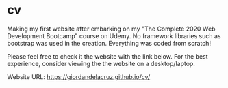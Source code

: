 # cv
Making my first website after embarking on my "The Complete 2020 Web Development  Bootcamp" course on Udemy.
No framework libraries such as bootstrap was used in the creation. Everything was coded from scratch!
 
Please feel free to check it the website with the link below. For the best experience, consider viewing the 
the website on a desktop/laptop.

Website URL: https://giordandelacruz.github.io/cv/
